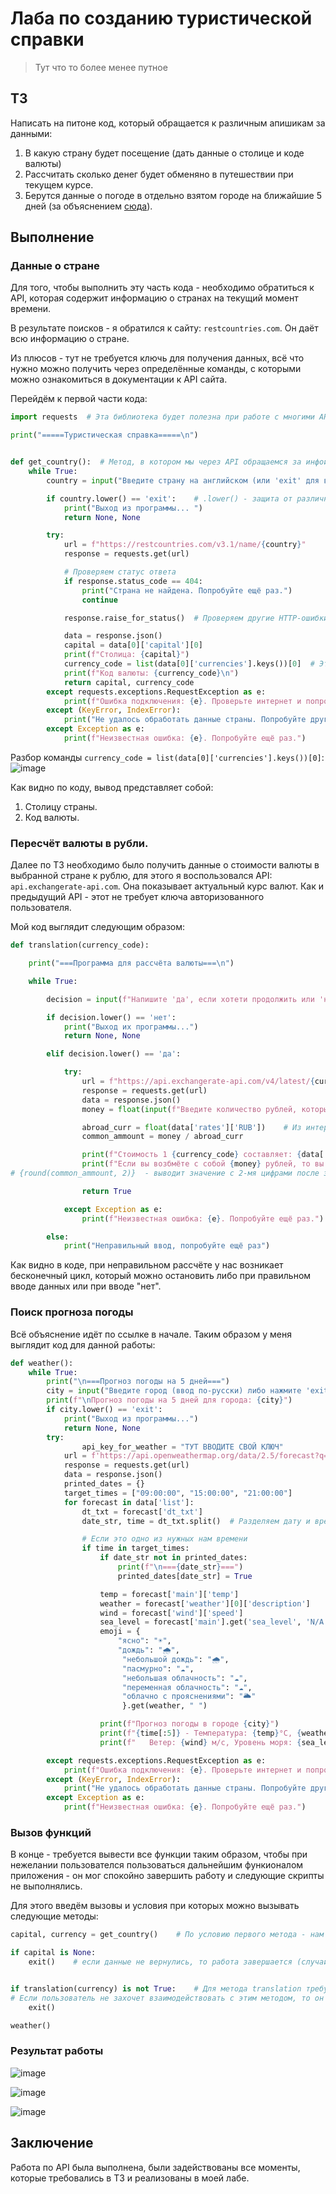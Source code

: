 # Лаба по созданию туристической справки
> Тут что то более менее путное
## ТЗ
Написать на питоне код, который обращается к различным апишикам за данными:
1. В какую страну будет посещение (дать данные о столице и коде валюты)
2. Рассчитать сколько денег будет обменяно в путешествии при текущем курсе.
3. Берутся данные о погоде в отдельно взятом городе на ближайшие 5 дней (за объяснением [сюда](https://github.com/VladislaZyuzin/API-beginning/tree/main/Weather_2)).
## Выполнение
### Данные о стране
Для того, чтобы выполнить эту часть кода - необходимо обратиться к API, которая содержит информацию о странах на текущий момент времени. 

В результате поисков - я обратился к сайту: `restcountries.com`. Он даёт всю информацию о стране.

Из плюсов - тут не требуется ключь для получения данных, всё что нужно можно получить через определённые команды, с которыми можно ознакомиться в документации к API сайта.

Перейдём к первой части кода: 
```py
import requests  # Эта библиотека будет полезна при работе с многими API 

print("=====Туристическая справка=====\n")


def get_country():  # Метод, в котором мы через API обращаемся за инфой по странам
    while True:
        country = input("Введите страну на английском (или 'exit' для выхода): ").strip()    # .strip() - удаление лишних пробелов

        if country.lower() == 'exit':    # .lower() - защита от различных описаний 'exit'. Можно хоть капсом писать
            print("Выход из программы... ")
            return None, None

        try:
            url = f"https://restcountries.com/v3.1/name/{country}"
            response = requests.get(url)

            # Проверяем статус ответа
            if response.status_code == 404:
                print("Страна не найдена. Попробуйте ещё раз.")
                continue

            response.raise_for_status()  # Проверяем другие HTTP-ошибки

            data = response.json()
            capital = data[0]['capital'][0]
            print(f"Столица: {capital}")
            currency_code = list(data[0]['currencies'].keys())[0]  # Эту команду следует запомнить, так как именно она даёт код валюты
            print(f"Код валюты: {currency_code}\n")
            return capital, currency_code
        except requests.exceptions.RequestException as e:
            print(f"Ошибка подключения: {e}. Проверьте интернет и попробуйте ещё раз.")
        except (KeyError, IndexError):
            print("Не удалось обработать данные страны. Попробуйте другое название.")  # Эта ситуация актуальна для Китая (КНР)
        except Exception as e:
            print(f"Неизвестная ошибка: {e}. Попробуйте ещё раз.")

```

Разбор команды `currency_code = list(data[0]['currencies'].keys())[0]`:
![image](https://github.com/user-attachments/assets/789355a0-aa61-49c2-952a-6645f7a8d623)

Как видно по коду, вывод представляет собой:
1. Столицу страны.
2. Код валюты.

### Пересчёт валюты в рубли.

Далее по ТЗ необходимо было получить данные о стоимости валюты в выбранной стране к рублю, для этого я воспользовался API: `api.exchangerate-api.com`. Она показывает актуальный курс валют. Как и предыдущий API - этот не требует ключа авторизованного пользователя.

Мой код выглядит следующим образом:
```py
def translation(currency_code):

    print("===Программа для рассчёта валюты===\n")

    while True:

        decision = input(f"Напишите 'да', если хотети продолжить или 'нет' если не хотите: \n")

        if decision.lower() == 'нет':
            print("Выход их программы...")
            return None, None

        elif decision.lower() == 'да':

            try:
                url = f"https://api.exchangerate-api.com/v4/latest/{currency_code}"
                response = requests.get(url)
                data = response.json()
                money = float(input(f"Введите количество рублей, которые вы возьмёте в поездку: "))

                abroad_curr = float(data['rates']['RUB'])    # Из интересного, воны КНДР не конвертируются в рубли :)
                common_ammount = money / abroad_curr

                print(f"Стоимость 1 {currency_code} составляет: {data['rates']['RUB']} рублей")
                print(f"Если вы возбмёте с собой {money} рублей, то вы сможете их поменять на {round(common_ammount, 2)} {currency_code}")
# {round(common_ammount, 2)}  - выводит значение с 2-мя цифрами после запятой

                return True

            except Exception as e:
                print(f"Неизвестная ошибка: {e}. Попробуйте ещё раз.")

        else:
            print("Неправильный ввод, попробуйте ещё раз")

```

Как видно в коде, при неправильном рассчёте у нас возникает бесконечный цикл, который можно остановить либо при правильном вводе данных или при вводе "нет".

### Поиск прогноза погоды

Всё объяснение идёт по ссылке в начале. Таким образом у меня выглядит код для данной работы: 
```py
def weather():
    while True:
        print("\n===Прогноз погоды на 5 дней===")
        city = input("Введите город (ввод по-русски) либо нажмите 'exit': ").strip()
        print(f"\nПрогноз погоды на 5 дней для города: {city}")
        if city.lower() == 'exit':
            print("Выход из программы...")
            return None, None
        try:
                api_key_for_weather = "ТУТ ВВОДИТЕ СВОЙ КЛЮЧ"
            url = f'https://api.openweathermap.org/data/2.5/forecast?q={city}&appid={api_key_for_weather}&units=metric&lang=ru'
            response = requests.get(url)
            data = response.json()
            printed_dates = {}
            target_times = ["09:00:00", "15:00:00", "21:00:00"]
            for forecast in data['list']:
                dt_txt = forecast['dt_txt']
                date_str, time = dt_txt.split()  # Разделяем дату и время

                # Если это одно из нужных нам времени
                if time in target_times:
                    if date_str not in printed_dates:
                        print(f"\n==={date_str}===")
                        printed_dates[date_str] = True

                    temp = forecast['main']['temp']
                    weather = forecast['weather'][0]['description']
                    wind = forecast['wind']['speed']
                    sea_level = forecast['main'].get('sea_level', 'N/A')
                    emoji = {
                        "ясно": "☀️",
                        "дождь": "🌧️",
                         "небольшой дождь": "🌧️",
                         "пасмурно": "☁️",
                         "небольшая облачность": "☁️",
                         "переменная облачность": "☁️",
                         "облачно с прояснениями": "🌥️"
                         }.get(weather, " ")

                    print(f"Прогноз погоды в городе {city}")
                    print(f"{time[:5]} - Температура: {temp}°C, {weather.capitalize()}, {emoji}")
                    print(f"   Ветер: {wind} м/с, Уровень моря: {sea_level}")

        except requests.exceptions.RequestException as e:
            print(f"Ошибка подключения: {e}. Проверьте интернет и попробуйте ещё раз.")
        except (KeyError, IndexError):
            print("Не удалось обработать данные страны. Попробуйте другое название.")
        except Exception as e:
            print(f"Неизвестная ошибка: {e}. Попробуйте ещё раз.")
```
### Вызов функций

В конце - требуется вывести все функции таким образом, чтобы при нежелании пользователся пользоваться дальнейшим функионалом приложения - он мог спокойно завершить работу и следующие скрипты не выполнялись.

Для этого введём вызовы и условия при которых можно вызывать следующие методы: 
```py
capital, currency = get_country()    # По условию первого метода - нам должны вернуться данные о столице и валюте

if capital is None:
    exit()    # если данные не вернулись, то работа завершается (случай с 'exit')


if translation(currency) is not True:    # Для метода translation требутся инфа о валюте, котрая должна вернуться по окончанию работы предыдущего метода.
# Если пользователь не захочет взаимодействовать с этим методом, то он завершится и скрипт следующего метода не запустится
    exit()

weather()
```

### Результат работы

![image](https://github.com/user-attachments/assets/3cb31666-23cc-4c55-b1f6-b65b7493ea1e)

![image](https://github.com/user-attachments/assets/f83af32f-24c4-4a6e-bb44-c5ebe2024a37)

![image](https://github.com/user-attachments/assets/29551cbc-57e9-49e1-970d-9903b4c430f3)

## Заключение
Работа по API была выполнена, были задействованы все моменты, которые требовались в ТЗ и реализованы в моей лабе. 

